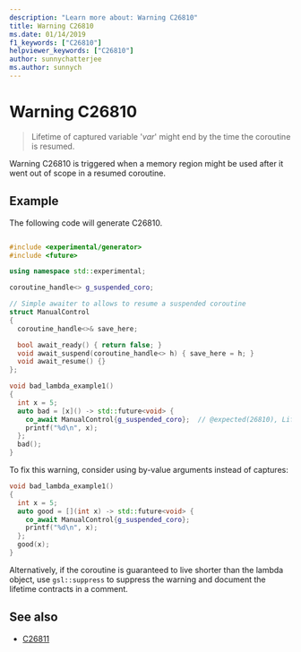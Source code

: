 ```yaml
---
description: "Learn more about: Warning C26810"
title: Warning C26810
ms.date: 01/14/2019
f1_keywords: ["C26810"]
helpviewer_keywords: ["C26810"]
author: sunnychatterjee
ms.author: sunnych
---
```

# Warning C26810

> Lifetime of captured variable '*var*' might end by the time the coroutine is resumed.

Warning C26810 is triggered when a memory region might be used after it went out of scope in a resumed coroutine.

## Example

The following code will generate C26810.

```cpp

#include <experimental/generator>
#include <future>

using namespace std::experimental;

coroutine_handle<> g_suspended_coro;

// Simple awaiter to allows to resume a suspended coroutine
struct ManualControl
{
  coroutine_handle<>& save_here;

  bool await_ready() { return false; }
  void await_suspend(coroutine_handle<> h) { save_here = h; }
  void await_resume() {}
};

void bad_lambda_example1()
{
  int x = 5;
  auto bad = [x]() -> std::future<void> {
    co_await ManualControl{g_suspended_coro};  // @expected(26810), Lifetime of capture 'x' might end by the time this coroutine is resumed.
    printf("%d\n", x);
  };
  bad();
}
```

To fix this warning, consider using by-value arguments instead of captures:

```cpp
void bad_lambda_example1()
{
  int x = 5;
  auto good = [](int x) -> std::future<void> {
    co_await ManualControl{g_suspended_coro};
    printf("%d\n", x);
  };
  good(x);
}
```

Alternatively, if the coroutine is guaranteed to live shorter than the lambda object, use `gsl::suppress` to suppress the warning and document the lifetime contracts in a comment.

## See also

- [C26811](../code-quality/c26811.md)
